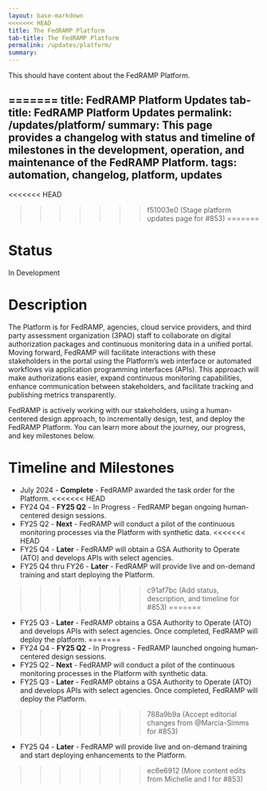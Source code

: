 ```yaml
---
layout: base-markdown
<<<<<<< HEAD
title: The FedRAMP Platform
tab-title: The FedRAMP Platform
permalink: /updates/platform/
summary: 
---
```


This should have content about the FedRAMP Platform.



=======
title: FedRAMP Platform Updates
tab-title: FedRAMP Platform Updates
permalink: /updates/platform/
summary: This page provides a changelog with status and timeline of milestones in the development, operation, and maintenance of the FedRAMP Platform.
tags: automation, changelog, platform, updates
---

<<<<<<< HEAD
>>>>>>> f51003e0 (Stage platform updates page for #853)
=======
# Status

In Development

# Description

The Platform is for FedRAMP, agencies, cloud service providers, and third party assessment organization (3PAO) staff to collaborate on digital authorization packages and continuous monitoring data in a unified portal. Moving forward, FedRAMP will facilitate interactions with these stakeholders in the portal using the Platform’s web interface or automated workflows via application programming interfaces (APIs). This approach will make authorizations easier, expand continuous monitoring capabilities, enhance communication between stakeholders, and facilitate tracking and publishing metrics transparently.

FedRAMP is actively working with our stakeholders, using a human-centered design approach, to incrementally design, test, and deploy the FedRAMP Platform. You can learn more about the journey, our progress, and key milestones below.

# Timeline and Milestones

- July 2024 - **Complete** - FedRAMP awarded the task order for the Platform.
<<<<<<< HEAD
- FY24 Q4 - **FY25 Q2** - In Progress - FedRAMP began ongoing human-centered design sessions.
- FY25 Q2 - **Next** - FedRAMP will conduct a pilot of the continuous monitoring processes via the Platform with synthetic data.
<<<<<<< HEAD
- FY25 Q4 - **Later** - FedRAMP will obtain a GSA Authority to Operate (ATO) and develops APIs with select agencies.
- FY25 Q4 thru  FY26 - **Later** -  FedRAMP will provide live and on-demand training and start deploying the Platform.

>>>>>>> c91af7bc (Add status, description, and timeline for #853)
=======
- FY25 Q3 - **Later** - FedRAMP obtains a GSA Authority to Operate (ATO) and develops APIs with select agencies. Once completed, FedRAMP will deploy the platform.
=======
- FY24 Q4 - **FY25 Q2** - In Progress - FedRAMP launched ongoing human-centered design sessions.
- FY25 Q2 - **Next** - FedRAMP will conduct a pilot of the continuous monitoring processes in the Platform with synthetic data.
- FY25 Q3 - **Later** - FedRAMP obtains a GSA Authority to Operate (ATO) and develops APIs with select agencies. Once completed, FedRAMP will deploy the Platform.
>>>>>>> 788a9b9a (Accept editorial changes from @Marcia-Simms for #853)
- FY25 Q4 - **Later** -  FedRAMP will provide live and on-demand training and start deploying enhancements to the Platform.
>>>>>>> ec6e6912 (More content edits from Michelle and I for #853)
